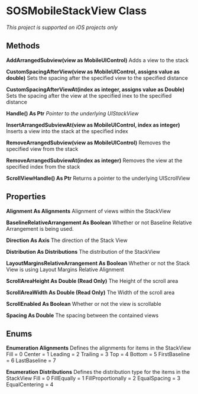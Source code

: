 # SOSMobileStackView Class
*This project is supported on iOS projects only*

## Methods
**AddArrangedSubview(view as MobileUIControl)**
Adds a view to the stack

**CustomSpacingAfterView(view as MobileUIControl, assigns value as double)**
Sets the spacing after the specified view to the specified distance

**CustomSpacingAfterViewAt(index as integer, assigns value as Double)**
Sets the spacing after the view at the specified inex to the specified distance

**Handle() As Ptr**
*Pointer to the underlying UIStackView*

**InsertArrangedSubviewAt(view as MobileUIControl, index as integer)**
Inserts a view into the stack at the specified index

**RemoveArrangedSubview(view as MobileUIControl)**
Removes the specified view from the stack

**RemoveArrangedSubviewAt(index as integer)**
Removes the view at the specified index from the stack

**ScrollViewHandle() As Ptr**
Returns a pointer to the underlying UIScrollView

## Properties
**Alignment As Alignments**
Alignment of views within the StackView

**BaselineRelativeArrangement As Boolean**
Whether or not Baseline Relative Arrangement is being used.

**Direction As Axis**
The direction of the Stack View

**Distribution As Distributions**
The distribution of the StackView

**LayoutMarginsRelativeArrangement As Boolean**
Whether or not the Stack View is using Layout Margins Relative Alignment

**ScrollAreaHeight As Double (Read Only)**
The Height of the scroll area

**ScrollAreaWidth As Double (Read Only)**
The Width of the scroll area

**ScrollEnabled As Boolean**
Whether or not the view is scrollable

**Spacing As Double**
The spacing between the contained views

## Enums
**Enumeration Alignments**
Defines the alignments for items in the StackView
Fill = 0
Center = 1
Leading = 2
Trailing = 3
Top = 4
Bottom = 5
FirstBaseline = 6
LastBaseline = 7

**Enumeration Distributions**
Defines the distribution type for the items in the StackView
Fill = 0
FillEqually = 1
FillProportionally = 2
EqualSpacing = 3
EqualCentering = 4

